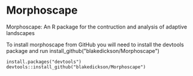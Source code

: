 # Morphoscape
Morphoscape: An R package for the contruction and analysis of adaptive landscapes

To install morphoscape from GitHub you will need to install the devtools package and run install_github("blakedickson/Morphoscape")

<pre><code>install.packages("devtools")
devtools::install_github("blakedickson/Morphoscape")
</code></pre>
